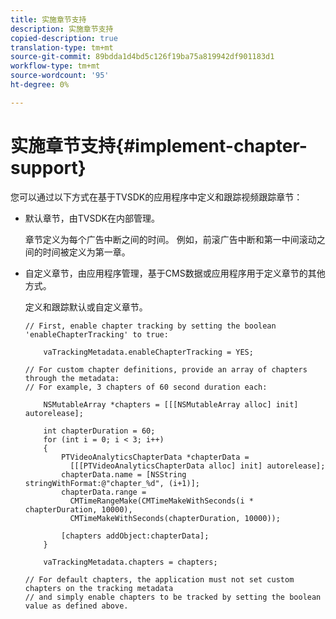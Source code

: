```yaml
---
title: 实施章节支持
description: 实施章节支持
copied-description: true
translation-type: tm+mt
source-git-commit: 89bdda1d4bd5c126f19ba75a819942df901183d1
workflow-type: tm+mt
source-wordcount: '95'
ht-degree: 0%

---
```



# 实施章节支持{#implement-chapter-support}

您可以通过以下方式在基于TVSDK的应用程序中定义和跟踪视频跟踪章节：

* 默认章节，由TVSDK在内部管理。

   章节定义为每个广告中断之间的时间。 例如，前滚广告中断和第一中间滚动之间的时间被定义为第一章。
* 自定义章节，由应用程序管理，基于CMS数据或应用程序用于定义章节的其他方式。

   定义和跟踪默认或自定义章节。

   ```
   // First, enable chapter tracking by setting the boolean 'enableChapterTracking' to true: 
   
       vaTrackingMetadata.enableChapterTracking = YES; 
   
   // For custom chapter definitions, provide an array of chapters through the metadata:  
   // For example, 3 chapters of 60 second duration each: 
   
       NSMutableArray *chapters = [[[NSMutableArray alloc] init] autorelease]; 
   
       int chapterDuration = 60; 
       for (int i = 0; i < 3; i++) 
       { 
           PTVideoAnalyticsChapterData *chapterData =  
             [[[PTVideoAnalyticsChapterData alloc] init] autorelease]; 
           chapterData.name = [NSString stringWithFormat:@"chapter_%d", (i+1)]; 
           chapterData.range =  
             CMTimeRangeMake(CMTimeMakeWithSeconds(i * chapterDuration, 10000),  
             CMTimeMakeWithSeconds(chapterDuration, 10000)); 
   
           [chapters addObject:chapterData]; 
       } 
   
       vaTrackingMetadata.chapters = chapters; 
   
   // For default chapters, the application must not set custom chapters on the tracking metadata  
   // and simply enable chapters to be tracked by setting the boolean value as defined above.
   ```

